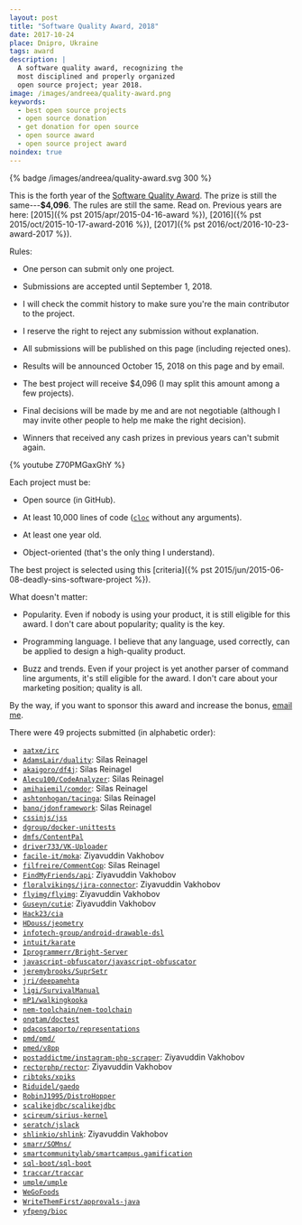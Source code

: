 ```yaml
---
layout: post
title: "Software Quality Award, 2018"
date: 2017-10-24
place: Dnipro, Ukraine
tags: award
description: |
  A software quality award, recognizing the
  most disciplined and properly organized
  open source project; year 2018.
image: /images/andreea/quality-award.png
keywords:
  - best open source projects
  - open source donation
  - get donation for open source
  - open source award
  - open source project award
noindex: true
---
```


{% badge /images/andreea/quality-award.svg 300 %}

This is the forth year of the
[Software Quality Award](/award.html). The prize
is still the same---**$4,096**.
The rules are still the same. Read on.
Previous years are here:
[2015]({% pst 2015/apr/2015-04-16-award %}),
[2016]({% pst 2015/oct/2015-10-17-award-2016 %}),
[2017]({% pst 2016/oct/2016-10-23-award-2017 %}).

<!--more-->

Rules:

  * One person can submit only one project.

  * Submissions are accepted until September 1, 2018.

  * I will check the commit history to make sure you're the main contributor to the project.

  * I reserve the right to reject any submission without explanation.

  * All submissions will be published on this page (including rejected ones).

  * Results will be announced October 15, 2018 on this page and by email.

  * The best project will receive $4,096 (I may split this amount among a few projects).

  * Final decisions will be made by me and are not negotiable
    (although I may invite other people to help me make the right decision).

  * Winners that received any cash prizes in previous years can't submit again.

{% youtube Z70PMGaxGhY %}

Each project must be:

  * Open source (in GitHub).

  * At least 10,000 lines of code ([`cloc`](https://www.npmjs.com/package/cloc) without any arguments).

  * At least one year old.

  * Object-oriented (that's the only thing I understand).

The best project is selected using this [criteria]({% pst 2015/jun/2015-06-08-deadly-sins-software-project %}).

What doesn't matter:

  * Popularity. Even if nobody is using your
    product, it is still eligible for this award. I don't care about
    popularity; quality is the key.

  * Programming language. I believe that any language, used correctly,
    can be applied to design a high-quality product.

  * Buzz and trends. Even if your project is yet another parser of command
    line arguments, it's still eligible for the award. I don't care about
    your marketing position; quality is all.

By the way, if you want to sponsor this award and increase the bonus,
[email me](mailto:me@yegor256.com).

There were 49 projects submitted (in alphabetic order):

  * [`aatxe/irc`](https://github.com/aatxe/irc)
  * [`AdamsLair/duality`](https://github.com/AdamsLair/duality): Silas Reinagel
  * [`akaigoro/df4j`](https://github.com/akaigoro/df4j): Silas Reinagel
  * [`Alecu100/CodeAnalyzer`](https://github.com/Alecu100/CodeAnalyzer): Silas Reinagel
  * [`amihaiemil/comdor`](https://github.com/amihaiemil/comdor): Silas Reinagel
  * [`ashtonhogan/tacinga`](https://github.com/ashtonhogan/tacinga): Silas Reinagel
  * [`banq/jdonframework`](https://github.com/banq/jdonframework): Silas Reinagel
  * [`cssinjs/jss`](https://github.com/cssinjs/jss)
  * [`dgroup/docker-unittests`](https://github.com/dgroup/docker-unittests)
  * [`dmfs/ContentPal`](https://github.com/dmfs/ContentPal)
  * [`driver733/VK-Uploader`](https://github.com/driver733/VK-Uploader)
  * [`facile-it/moka`](https://github.com/facile-it/moka): Ziyavuddin Vakhobov
  * [`filfreire/CommentCop`](https://github.com/filfreire/CommentCop): Silas Reinagel
  * [`FindMyFriends/api`](https://github.com/FindMyFriends/api): Ziyavuddin Vakhobov
  * [`floralvikings/jira-connector`](https://github.com/floralvikings/jira-connector): Ziyavuddin Vakhobov
  * [`flyimg/flyimg`](https://github.com/flyimg/flyimg): Ziyavuddin Vakhobov
  * [`Guseyn/cutie`](https://github.com/Guseyn/cutie): Ziyavuddin Vakhobov
  * [`Hack23/cia`](https://github.com/Hack23/cia)
  * [`HDouss/jeometry`](https://github.com/HDouss/jeometry)
  * [`infotech-group/android-drawable-dsl`](https://github.com/infotech-group/android-drawable-dsl)
  * [`intuit/karate`](https://github.com/intuit/karate)
  * [`Iprogrammerr/Bright-Server`](https://github.com/Iprogrammerr/Bright-Server)
  * [`javascript-obfuscator/javascript-obfuscator`](https://github.com/javascript-obfuscator/javascript-obfuscator)
  * [`jeremybrooks/SuprSetr`](https://github.com/jeremybrooks/SuprSetr)
  * [`jri/deepamehta`](https://github.com/jri/deepamehta)
  * [`ligi/SurvivalManual`](https://github.com/ligi/SurvivalManual)
  * [`mP1/walkingkooka`](https://github.com/mP1/walkingkooka)
  * [`nem-toolchain/nem-toolchain`](https://github.com/nem-toolchain/nem-toolchain)
  * [`onqtam/doctest`](https://github.com/onqtam/doctest)
  * [`pdacostaporto/representations`](https://github.com/pdacostaporto/representations)
  * [`pmd/pmd/`](https://github.com/pmd/pmd/)
  * [`pmed/v8pp`](https://github.com/pmed/v8pp)
  * [`postaddictme/instagram-php-scraper`](https://github.com/postaddictme/instagram-php-scraper): Ziyavuddin Vakhobov
  * [`rectorphp/rector`](https://github.com/rectorphp/rector): Ziyavuddin Vakhobov
  * [`ribtoks/xpiks`](https://github.com/ribtoks/xpiks)
  * [`Riduidel/gaedo`](https://github.com/Riduidel/gaedo)
  * [`RobinJ1995/DistroHopper`](https://github.com/RobinJ1995/DistroHopper)
  * [`scalikejdbc/scalikejdbc`](https://github.com/scalikejdbc/scalikejdbc)
  * [`scireum/sirius-kernel`](https://github.com/scireum/sirius-kernel)
  * [`seratch/jslack`](https://github.com/seratch/jslack)
  * [`shlinkio/shlink`](https://github.com/shlinkio/shlink): Ziyavuddin Vakhobov
  * [`smarr/SOMns/`](https://github.com/smarr/SOMns/)
  * [`smartcommunitylab/smartcampus.gamification`](https://github.com/smartcommunitylab/smartcampus.gamification)
  * [`sql-boot/sql-boot`](https://github.com/sql-boot/sql-boot)
  * [`traccar/traccar`](https://github.com/traccar/traccar)
  * [`umple/umple`](https://github.com/umple/umple)
  * [`WeGoFoods`](https://github.com/WeGoFoods)
  * [`WriteThemFirst/approvals-java`](https://github.com/WriteThemFirst/approvals-java)
  * [`yfpeng/bioc`](https://github.com/yfpeng/bioc)
